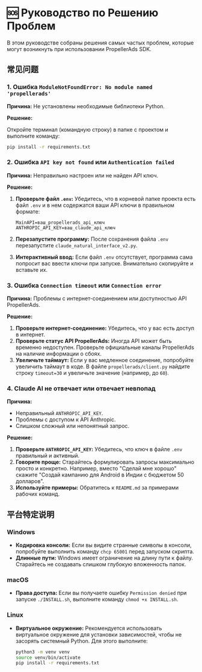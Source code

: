 # 🆘 Руководство по Решению Проблем

В этом руководстве собраны решения самых частых проблем, которые могут возникнуть при использовании PropellerAds SDK.



## 常见问题

### 1. Ошибка `ModuleNotFoundError: No module named 'propellerads'`

**Причина:** Не установлены необходимые библиотеки Python.

**Решение:**

Откройте терминал (командную строку) в папке с проектом и выполните команду:

```bash
pip install -r requirements.txt
```

### 2. Ошибка `API key not found` или `Authentication failed`

**Причина:** Неправильно настроен или не найден API ключ.

**Решение:**

1.  **Проверьте файл `.env`:** Убедитесь, что в корневой папке проекта есть файл `.env` и в нем содержатся ваши API ключи в правильном формате:

    ```
    MainAPI=ваш_propellerads_api_ключ
    ANTHROPIC_API_KEY=ваш_claude_api_ключ
    ```

2.  **Перезапустите программу:** После сохранения файла `.env` перезапустите `claude_natural_interface_v2.py`.

3.  **Интерактивный ввод:** Если файл `.env` отсутствует, программа сама попросит вас ввести ключи при запуске. Внимательно скопируйте и вставьте их.

### 3. Ошибка `Connection timeout` или `Connection error`

**Причина:** Проблемы с интернет-соединением или доступностью API PropellerAds.

**Решение:**

1.  **Проверьте интернет-соединение:** Убедитесь, что у вас есть доступ в интернет.
2.  **Проверьте статус API PropellerAds:** Иногда API может быть временно недоступен. Проверьте официальные каналы PropellerAds на наличие информации о сбоях.
3.  **Увеличьте таймаут:** Если у вас медленное соединение, попробуйте увеличить таймаут в коде. В файле `propellerads/client.py` найдите строку `timeout=30` и увеличьте значение (например, до `60`).

### 4. Claude AI не отвечает или отвечает невпопад

**Причина:**

*   Неправильный `ANTHROPIC_API_KEY`.
*   Проблемы с доступом к API Anthropic.
*   Слишком сложный или непонятный запрос.

**Решение:**

1.  **Проверьте `ANTHROPIC_API_KEY`:** Убедитесь, что ключ в файле `.env` правильный и активный.
2.  **Говорите проще:** Старайтесь формулировать запросы максимально просто и конкретно. Например, вместо "Сделай мне хорошо" скажите "Создай кампанию для Android в Индии с бюджетом 50 долларов".
3.  **Используйте примеры:** Обратитесь к `README.md` за примерами рабочих команд.

## 平台特定说明

### Windows

*   **Кодировка консоли:** Если вы видите странные символы в консоли, попробуйте выполнить команду `chcp 65001` перед запуском скрипта.
*   **Длинные пути:** Windows имеет ограничение на длину пути к файлу. Старайтесь не создавать слишком глубокую вложенность папок.

### macOS

*   **Права доступа:** Если вы получаете ошибку `Permission denied` при запуске `./INSTALL.sh`, выполните команду `chmod +x INSTALL.sh`.

### Linux

*   **Виртуальное окружение:** Рекомендуется использовать виртуальное окружение для установки зависимостей, чтобы не засорять системный Python. Для этого выполните:

    ```bash
    python3 -m venv venv
    source venv/bin/activate
    pip install -r requirements.txt
    ```


